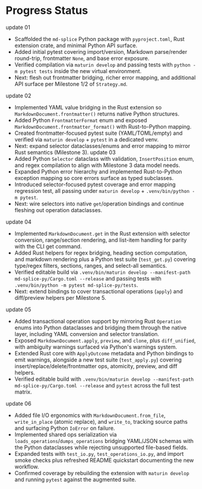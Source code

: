 # Progress Status

update 01
- Scaffolded the `md-splice` Python package with `pyproject.toml`, Rust extension crate, and minimal Python API surface.
- Added initial pytest covering import/version, Markdown parse/render round-trip, frontmatter `None`, and base error exposure.
- Verified compilation via `maturin develop` and passing tests with `python -m pytest tests` inside the new virtual environment.
- Next: flesh out frontmatter bridging, richer error mapping, and additional API surface per Milestone 1/2 of `Strategy.md`.

update 02
- Implemented YAML value bridging in the Rust extension so `MarkdownDocument.frontmatter()` returns native Python structures.
- Added Python `FrontmatterFormat` enum and exposed `MarkdownDocument.frontmatter_format()` with Rust-to-Python mapping.
- Created frontmatter-focused pytest suite (YAML/TOML/empty) and verified via `maturin develop` + `pytest` in a dedicated venv.
- Next: expand selector dataclasses/enums and error mapping to mirror Rust semantics (Milestone 3).
update 03
- Added Python `Selector` dataclass with validation, `InsertPosition` enum, and regex compilation to align with Milestone 3 data model needs.
- Expanded Python error hierarchy and implemented Rust-to-Python exception mapping so core errors surface as typed subclasses.
- Introduced selector-focused pytest coverage and error mapping regression test, all passing under `maturin develop` + `.venv/bin/python -m pytest`.
- Next: wire selectors into native `get`/operation bindings and continue fleshing out operation dataclasses.

update 04
- Implemented `MarkdownDocument.get` in the Rust extension with selector conversion, range/section rendering, and list-item handling for parity with the CLI get command.
- Added Rust helpers for regex bridging, heading section computation, and markdown rendering plus a Python test suite (`test_get.py`) covering type/regex filters, sections, ranges, and select-all semantics.
- Verified editable build via `.venv/bin/maturin develop --manifest-path md-splice-py/Cargo.toml --release` and passing tests with `.venv/bin/python -m pytest md-splice-py/tests`.
- Next: extend bindings to cover transactional operations (`apply`) and diff/preview helpers per Milestone 5.

update 05
- Added transactional operation support by mirroring Rust `Operation` enums into Python dataclasses and bridging them through the native layer, including YAML conversion and selector translation.
- Exposed `MarkdownDocument.apply`, `preview`, and `clone`, plus `diff_unified`, with ambiguity warnings surfaced via Python's warnings system.
- Extended Rust core with `ApplyOutcome` metadata and Python bindings to emit warnings, alongside a new test suite (`test_apply.py`) covering insert/replace/delete/frontmatter ops, atomicity, preview, and diff helpers.
- Verified editable build with `.venv/bin/maturin develop --manifest-path md-splice-py/Cargo.toml --release` and `pytest` across the full test matrix.

update 06
- Added file I/O ergonomics with `MarkdownDocument.from_file`, `write_in_place` (atomic replace), and `write_to`, tracking source paths and surfacing Python `IoError` on failure.
- Implemented shared ops serialization via `loads_operations`/`dumps_operations` bridging YAML/JSON schemas with the Python dataclasses while rejecting unsupported file-based fields.
- Expanded tests with `test_io.py`, `test_operations_io.py`, and import smoke checks plus refreshed README quickstart documenting the new workflow.
- Confirmed coverage by rebuilding the extension with `maturin develop` and running `pytest` against the augmented suite.
